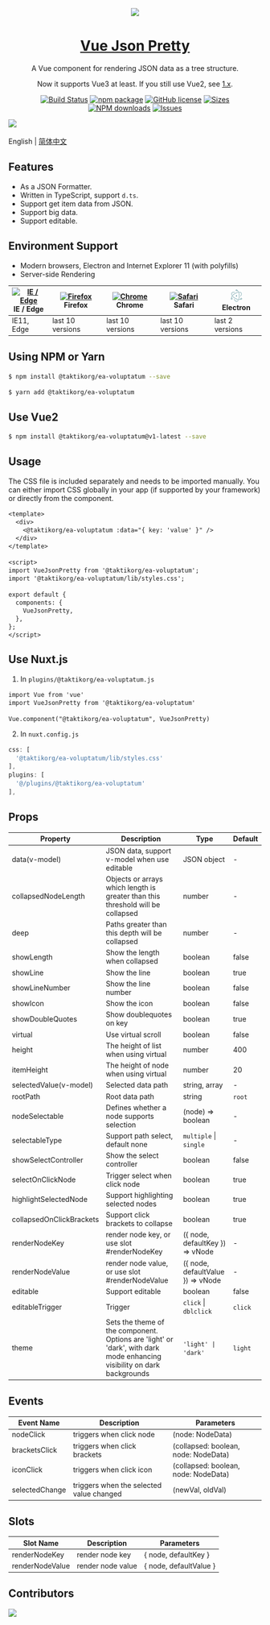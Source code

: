 <p align="center">
  <a href="https://github.com/taktikorg/ea-voluptatum">
    <img width="200" src="./static/logo.svg">
  </a>
</p>

<h1 align="center">
  <a href="https://github.com/taktikorg/ea-voluptatum" target="_blank">Vue Json Pretty</a>
</h1>

<div align="center">

<p>A Vue component for rendering JSON data as a tree structure.</p>
<p>Now it supports Vue3 at least. If you still use Vue2, see <a href="https://github.com/taktikorg/ea-voluptatum/tree/1.x">1.x</a>.</p>

[![Build Status](https://travis-ci.org/leezng/@taktikorg/ea-voluptatum.svg?branch=master)](https://travis-ci.org/leezng/@taktikorg/ea-voluptatum)
[![npm package](https://img.shields.io/npm/v/@taktikorg/ea-voluptatum.svg)](https://www.npmjs.org/package/@taktikorg/ea-voluptatum)
[![GitHub license](https://img.shields.io/badge/license-MIT-blue.svg)](https://github.com/taktikorg/ea-voluptatum/blob/master/LICENSE)
[![Sizes](https://img.shields.io/bundlephobia/min/@taktikorg/ea-voluptatum)](https://bundlephobia.com/result?p=@taktikorg/ea-voluptatum)
[![NPM downloads](http://img.shields.io/npm/dm/@taktikorg/ea-voluptatum.svg?style=flat-square)](https://www.npmtrends.com/@taktikorg/ea-voluptatum)
[![Issues](https://img.shields.io/github/issues-raw/leezng/@taktikorg/ea-voluptatum)](https://github.com/taktikorg/ea-voluptatum/issues)

</div>

[![](./static/screenshot.png)](https://github.com/taktikorg/ea-voluptatum)

English | [简体中文](./README.zh_CN.md)

## Features

- As a JSON Formatter.
- Written in TypeScript, support `d.ts`.
- Support get item data from JSON.
- Support big data.
- Support editable.

## Environment Support

- Modern browsers, Electron and Internet Explorer 11 (with polyfills)
- Server-side Rendering

| [<img src="https://raw.githubusercontent.com/alrra/browser-logos/master/src/edge/edge_48x48.png" alt="IE / Edge" width="24px" height="24px" />](http://godban.github.io/browsers-support-badges/)</br>IE / Edge | [<img src="https://raw.githubusercontent.com/alrra/browser-logos/master/src/firefox/firefox_48x48.png" alt="Firefox" width="24px" height="24px" />](http://godban.github.io/browsers-support-badges/)</br>Firefox | [<img src="https://raw.githubusercontent.com/alrra/browser-logos/master/src/chrome/chrome_48x48.png" alt="Chrome" width="24px" height="24px" />](http://godban.github.io/browsers-support-badges/)</br>Chrome | [<img src="https://raw.githubusercontent.com/alrra/browser-logos/master/src/safari/safari_48x48.png" alt="Safari" width="24px" height="24px" />](http://godban.github.io/browsers-support-badges/)</br>Safari | [<img src="https://raw.githubusercontent.com/alrra/browser-logos/master/src/electron/electron_48x48.png" alt="Electron" width="24px" height="24px" />](http://godban.github.io/browsers-support-badges/)</br>Electron |
| --------------------------------------------------------------------------------------------------------------------------------------------------------------------------------------------------------------- | ----------------------------------------------------------------------------------------------------------------------------------------------------------------------------------------------------------------- | ------------------------------------------------------------------------------------------------------------------------------------------------------------------------------------------------------------- | ------------------------------------------------------------------------------------------------------------------------------------------------------------------------------------------------------------- | --------------------------------------------------------------------------------------------------------------------------------------------------------------------------------------------------------------------- |
| IE11, Edge                                                                                                                                                                                                      | last 10 versions                                                                                                                                                                                                  | last 10 versions                                                                                                                                                                                              | last 10 versions                                                                                                                                                                                              | last 2 versions                                                                                                                                                                                                       |

## Using NPM or Yarn

```bash
$ npm install @taktikorg/ea-voluptatum --save
```

```bash
$ yarn add @taktikorg/ea-voluptatum
```

## Use Vue2

```bash
$ npm install @taktikorg/ea-voluptatum@v1-latest --save
```

## Usage

The CSS file is included separately and needs to be imported manually. You can either import CSS globally in your app (if supported by your framework) or directly from the component.

```vue
<template>
  <div>
    <@taktikorg/ea-voluptatum :data="{ key: 'value' }" />
  </div>
</template>

<script>
import VueJsonPretty from '@taktikorg/ea-voluptatum';
import '@taktikorg/ea-voluptatum/lib/styles.css';

export default {
  components: {
    VueJsonPretty,
  },
};
</script>
```

## Use Nuxt.js

1. In `plugins/@taktikorg/ea-voluptatum.js`

```
import Vue from 'vue'
import VueJsonPretty from '@taktikorg/ea-voluptatum'

Vue.component("@taktikorg/ea-voluptatum", VueJsonPretty)
```

2. In `nuxt.config.js`

```js
css: [
  '@taktikorg/ea-voluptatum/lib/styles.css'
],
plugins: [
  '@/plugins/@taktikorg/ea-voluptatum'
],
```

## Props

| Property                 | Description                                                                                                             | Type                              | Default |
| ------------------------ | ----------------------------------------------------------------------------------------------------------------------- | --------------------------------- | ------- |
| data(v-model)            | JSON data, support v-model when use editable                                                                            | JSON object                       | -       |
| collapsedNodeLength      | Objects or arrays which length is greater than this threshold will be collapsed                                         | number                            | -       |
| deep                     | Paths greater than this depth will be collapsed                                                                         | number                            | -       |
| showLength               | Show the length when collapsed                                                                                          | boolean                           | false   |
| showLine                 | Show the line                                                                                                           | boolean                           | true    |
| showLineNumber           | Show the line number                                                                                                    | boolean                           | false   |
| showIcon                 | Show the icon                                                                                                           | boolean                           | false   |
| showDoubleQuotes         | Show doublequotes on key                                                                                                | boolean                           | true    |
| virtual                  | Use virtual scroll                                                                                                      | boolean                           | false   |
| height                   | The height of list when using virtual                                                                                   | number                            | 400     |
| itemHeight               | The height of node when using virtual                                                                                   | number                            | 20      |
| selectedValue(v-model)   | Selected data path                                                                                                      | string, array                     | -       |
| rootPath                 | Root data path                                                                                                          | string                            | `root`  |
| nodeSelectable           | Defines whether a node supports selection                                                                               | (node) => boolean                 | -       |
| selectableType           | Support path select, default none                                                                                       | `multiple` \| `single`            | -       |
| showSelectController     | Show the select controller                                                                                              | boolean                           | false   |
| selectOnClickNode        | Trigger select when click node                                                                                          | boolean                           | true    |
| highlightSelectedNode    | Support highlighting selected nodes                                                                                     | boolean                           | true    |
| collapsedOnClickBrackets | Support click brackets to collapse                                                                                      | boolean                           | true    |
| renderNodeKey            | render node key, or use slot #renderNodeKey                                                                             | ({ node, defaultKey }) => vNode   | -       |
| renderNodeValue          | render node value, or use slot #renderNodeValue                                                                         | ({ node, defaultValue }) => vNode | -       |
| editable                 | Support editable                                                                                                        | boolean                           | false   |
| editableTrigger          | Trigger                                                                                                                 | `click` \| `dblclick`             | `click` |
| theme                    | Sets the theme of the component. Options are 'light' or 'dark', with dark mode enhancing visibility on dark backgrounds | `'light' \| 'dark'`               | `light` |

## Events

| Event Name     | Description                              | Parameters                           |
| -------------- | ---------------------------------------- | ------------------------------------ |
| nodeClick      | triggers when click node                 | (node: NodeData)                     |
| bracketsClick  | triggers when click brackets             | (collapsed: boolean, node: NodeData) |
| iconClick      | triggers when click icon                 | (collapsed: boolean, node: NodeData) |
| selectedChange | triggers when the selected value changed | (newVal, oldVal)                     |

## Slots

| Slot Name       | Description       | Parameters             |
| --------------- | ----------------- | ---------------------- |
| renderNodeKey   | render node key   | { node, defaultKey }   |
| renderNodeValue | render node value | { node, defaultValue } |

## Contributors

<a href="https://github.com/taktikorg/ea-voluptatum/graphs/contributors">
  <img src="https://contrib.rocks/image?repo=leezng/@taktikorg/ea-voluptatum" />
</a>
